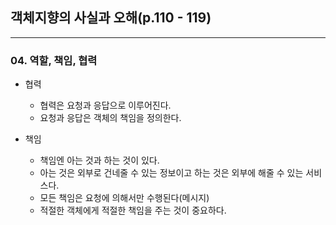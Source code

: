 ## 객체지향의 사실과 오해(p.110 - 119)

---

### 04. 역할, 책임, 협력

- 협력
    - 협력은 요청과 응답으로 이루어진다.
    - 요청과 응답은 객체의 책임을 정의한다.

- 책임
    - 책임엔 아는 것과 하는 것이 있다.
    - 아는 것은 외부로 건네줄 수 있는 정보이고 하는 것은 외부에 해줄 수 있는 서비스다.
    - 모든 책임은 요청에 의해서만 수행된다(메시지)
    - 적절한 객체에게 적절한 책임을 주는 것이 중요하다.
